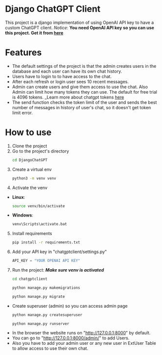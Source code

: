 # Django ChatGPT Client
This project is a django implementation of using OpenAI API key to have a custom ChatGPT client. 
_Notice_: **You need OpenAI API key so you can use this project. Get it from [here](https://platform.openai.com/account/api-keys)**

# Features
- The default settings of the project is that the admin creates users in the database and each user can have its own chat history.
- Users have to login to to have access to the chat.
- After each refresh or login user sees 10 recent messages.
- Admin can create users and give them access to use the chat. Also Admin can limit how many tokens they can use. The default for free trial is 4096 tokens. _Learn more about chatgpt tokens [here](https://help.openai.com/en/articles/4936856-what-are-tokens-and-how-to-count-them)
- The send function checks the token limit of the user and sends the best number of messages in history of user's chat, so it doesn't get token limit error.

# How to use
1. Clone the project
2. Go to the project's directory
    ```bash
    cd DjangoChatGPT
    ```
3. Create a virtual env
    ```bash
    python3 -m venv venv
    ```
4. Activate the venv
- **Linux**:
    ```bash
    source venv/bin/activate
    ```
- **Windows**:
    ```cmd
    venv\Scripts\activate.bat
    ```
5. Install requirements
    ```bash
    pip install -r requirements.txt
    ```
6. Add your API key in "chatgptclient/settings.py"

    ```python
    API_KEY = "YOUR OPENAI API KEY"
    ```
7. Run the project:
 **_Make sure venv is activated_**
    ```bash
    cd chatgptclient
    ```
    ```bash
    python manage.py makemigrations
    ```
    ```bash
    python manage.py migrate
    ```
- Create superuser (admin) so you can access admin page
    ```bash
    python manage.py createsuperuser
    ```
    ```bash
    python manage.py runserver
    ```
- In the browser the website runs on "http://127.0.0.1:8000" by default.
- You can go to "http://127.0.0.1:8000/admin/" to add Users.
- Also you have to add your admin user or any new user in ExtUser Table to allow access to use their own chat.
  

